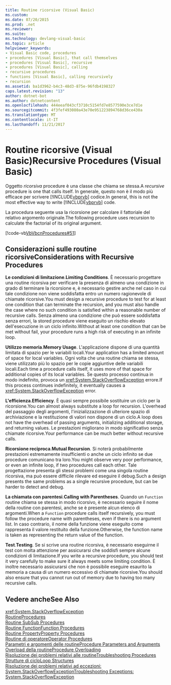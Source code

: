 ```yaml
---
title: Routine ricorsive (Visual Basic)
ms.custom: 
ms.date: 07/20/2015
ms.prod: .net
ms.reviewer: 
ms.suite: 
ms.technology: devlang-visual-basic
ms.topic: article
helpviewer_keywords:
- Visual Basic code, procedures
- procedures [Visual Basic], that call themselves
- procedures [Visual Basic], recursive
- procedures [Visual Basic], calling
- recursive procedures
- functions [Visual Basic], calling recursively
- recursion
ms.assetid: ba1d3962-b4c3-48d3-875e-96fdb4198327
caps.latest.revision: "13"
author: dotnet-bot
ms.author: dotnetcontent
ms.openlocfilehash: 444eeaf043cf3710c5154fd7e8577590e3ce7d1e
ms.sourcegitcommit: 4f3fef493080a43e70e951223894768d36ce430a
ms.translationtype: MT
ms.contentlocale: it-IT
ms.lasthandoff: 11/21/2017
---
```

# <a name="recursive-procedures-visual-basic"></a><span data-ttu-id="24427-102">Routine ricorsive (Visual Basic)</span><span class="sxs-lookup"><span data-stu-id="24427-102">Recursive Procedures (Visual Basic)</span></span>
<span data-ttu-id="24427-103">Oggetto *ricorsiva* procedure è una classe che chiama se stessa.</span><span class="sxs-lookup"><span data-stu-id="24427-103">A *recursive* procedure is one that calls itself.</span></span> <span data-ttu-id="24427-104">In generale, questo non è il modo più efficace per scrivere [!INCLUDE[vbprvb](~/includes/vbprvb-md.md)] codice.</span><span class="sxs-lookup"><span data-stu-id="24427-104">In general, this is not the most effective way to write [!INCLUDE[vbprvb](~/includes/vbprvb-md.md)] code.</span></span>  
  
 <span data-ttu-id="24427-105">La procedura seguente usa la ricorsione per calcolare il fattoriale del relativo argomento originale.</span><span class="sxs-lookup"><span data-stu-id="24427-105">The following procedure uses recursion to calculate the factorial of its original argument.</span></span>  
  
 [!code-vb[VbVbcnProcedures#51](./codesnippet/VisualBasic/recursive-procedures_1.vb)]  
  
## <a name="considerations-with-recursive-procedures"></a><span data-ttu-id="24427-106">Considerazioni sulle routine ricorsive</span><span class="sxs-lookup"><span data-stu-id="24427-106">Considerations with Recursive Procedures</span></span>  
 <span data-ttu-id="24427-107">**Le condizioni di limitazione**.</span><span class="sxs-lookup"><span data-stu-id="24427-107">**Limiting Conditions**.</span></span> <span data-ttu-id="24427-108">È necessario progettare una routine ricorsiva per verificare la presenza di almeno una condizione in grado di terminare la ricorsione e, è necessario gestire anche nel caso in cui tale condizione non viene soddisfatta entro un numero ragionevole di chiamate ricorsive.</span><span class="sxs-lookup"><span data-stu-id="24427-108">You must design a recursive procedure to test for at least one condition that can terminate the recursion, and you must also handle the case where no such condition is satisfied within a reasonable number of recursive calls.</span></span> <span data-ttu-id="24427-109">Senza almeno una condizione che può essere soddisfatta senza errori, la stored procedure viene eseguito un rischio elevato dell'esecuzione in un ciclo infinito.</span><span class="sxs-lookup"><span data-stu-id="24427-109">Without at least one condition that can be met without fail, your procedure runs a high risk of executing in an infinite loop.</span></span>  
  
 <span data-ttu-id="24427-110">**Utilizzo memoria**.</span><span class="sxs-lookup"><span data-stu-id="24427-110">**Memory Usage**.</span></span> <span data-ttu-id="24427-111">L'applicazione dispone di una quantità limitata di spazio per le variabili locali.</span><span class="sxs-lookup"><span data-stu-id="24427-111">Your application has a limited amount of space for local variables.</span></span> <span data-ttu-id="24427-112">Ogni volta che una routine chiama se stessa, viene utilizzato più lo spazio per le copie aggiuntive delle variabili locali.</span><span class="sxs-lookup"><span data-stu-id="24427-112">Each time a procedure calls itself, it uses more of that space for additional copies of its local variables.</span></span> <span data-ttu-id="24427-113">Se questo processo continua in modo indefinito, provoca un <xref:System.StackOverflowException> errore.</span><span class="sxs-lookup"><span data-stu-id="24427-113">If this process continues indefinitely, it eventually causes a <xref:System.StackOverflowException> error.</span></span>  
  
 <span data-ttu-id="24427-114">**L'efficienza**.</span><span class="sxs-lookup"><span data-stu-id="24427-114">**Efficiency**.</span></span> <span data-ttu-id="24427-115">È quasi sempre possibile sostituire un ciclo per la ricorsione.</span><span class="sxs-lookup"><span data-stu-id="24427-115">You can almost always substitute a loop for recursion.</span></span> <span data-ttu-id="24427-116">L'overhead del passaggio degli argomenti, l'inizializzazione di ulteriore spazio di archiviazione e la restituzione di valori non dispone di un ciclo.</span><span class="sxs-lookup"><span data-stu-id="24427-116">A loop does not have the overhead of passing arguments, initializing additional storage, and returning values.</span></span> <span data-ttu-id="24427-117">Le prestazioni migliorano in modo significativo senza chiamate ricorsive.</span><span class="sxs-lookup"><span data-stu-id="24427-117">Your performance can be much better without recursive calls.</span></span>  
  
 <span data-ttu-id="24427-118">**Ricorsione reciproca**.</span><span class="sxs-lookup"><span data-stu-id="24427-118">**Mutual Recursion**.</span></span> <span data-ttu-id="24427-119">Si noterà probabilmente prestazioni estremamente insufficienti o anche un ciclo infinito se due procedure comunicano tra loro.</span><span class="sxs-lookup"><span data-stu-id="24427-119">You might observe very poor performance, or even an infinite loop, if two procedures call each other.</span></span> <span data-ttu-id="24427-120">Tale progettazione presenta gli stessi problemi come una singola routine ricorsiva, ma può essere difficile rilevare ed eseguire il debug.</span><span class="sxs-lookup"><span data-stu-id="24427-120">Such a design presents the same problems as a single recursive procedure, but can be harder to detect and debug.</span></span>  
  
 <span data-ttu-id="24427-121">**La chiamata con parentesi**.</span><span class="sxs-lookup"><span data-stu-id="24427-121">**Calling with Parentheses**.</span></span> <span data-ttu-id="24427-122">Quando un `Function` routine chiama se stessa in modo ricorsivo, è necessario seguire il nome della routine con parentesi, anche se è presente alcun elenco di argomenti.</span><span class="sxs-lookup"><span data-stu-id="24427-122">When a `Function` procedure calls itself recursively, you must follow the procedure name with parentheses, even if there is no argument list.</span></span> <span data-ttu-id="24427-123">In caso contrario, il nome della funzione viene eseguito come rappresenta il valore restituito della funzione.</span><span class="sxs-lookup"><span data-stu-id="24427-123">Otherwise, the function name is taken as representing the return value of the function.</span></span>  
  
 <span data-ttu-id="24427-124">**Test**.</span><span class="sxs-lookup"><span data-stu-id="24427-124">**Testing**.</span></span> <span data-ttu-id="24427-125">Se si scrive una routine ricorsiva, è necessario eseguirne il test con molta attenzione per assicurarsi che soddisfi sempre alcune condizioni di limitazione.</span><span class="sxs-lookup"><span data-stu-id="24427-125">If you write a recursive procedure, you should test it very carefully to make sure it always meets some limiting condition.</span></span> <span data-ttu-id="24427-126">È inoltre necessario assicurarsi che non è possibile eseguire esaurito la memoria a causa di un numero eccessivo di chiamate ricorsive.</span><span class="sxs-lookup"><span data-stu-id="24427-126">You should also ensure that you cannot run out of memory due to having too many recursive calls.</span></span>  
  
## <a name="see-also"></a><span data-ttu-id="24427-127">Vedere anche</span><span class="sxs-lookup"><span data-stu-id="24427-127">See Also</span></span>  
 <xref:System.StackOverflowException>  
 [<span data-ttu-id="24427-128">Routine</span><span class="sxs-lookup"><span data-stu-id="24427-128">Procedures</span></span>](./index.md)  
 [<span data-ttu-id="24427-129">Routine Sub</span><span class="sxs-lookup"><span data-stu-id="24427-129">Sub Procedures</span></span>](./sub-procedures.md)  
 [<span data-ttu-id="24427-130">Routine Function</span><span class="sxs-lookup"><span data-stu-id="24427-130">Function Procedures</span></span>](./function-procedures.md)  
 [<span data-ttu-id="24427-131">Routine Property</span><span class="sxs-lookup"><span data-stu-id="24427-131">Property Procedures</span></span>](./property-procedures.md)  
 [<span data-ttu-id="24427-132">Routine di operatore</span><span class="sxs-lookup"><span data-stu-id="24427-132">Operator Procedures</span></span>](./operator-procedures.md)  
 [<span data-ttu-id="24427-133">Parametri e argomenti delle routine</span><span class="sxs-lookup"><span data-stu-id="24427-133">Procedure Parameters and Arguments</span></span>](./procedure-parameters-and-arguments.md)  
 [<span data-ttu-id="24427-134">Overload della routine</span><span class="sxs-lookup"><span data-stu-id="24427-134">Procedure Overloading</span></span>](./procedure-overloading.md)  
 [<span data-ttu-id="24427-135">Risoluzione dei problemi relativi alle routine</span><span class="sxs-lookup"><span data-stu-id="24427-135">Troubleshooting Procedures</span></span>](./troubleshooting-procedures.md)  
 [<span data-ttu-id="24427-136">Strutture di ciclo</span><span class="sxs-lookup"><span data-stu-id="24427-136">Loop Structures</span></span>](../../../../visual-basic/programming-guide/language-features/control-flow/loop-structures.md)  
 [<span data-ttu-id="24427-137">Risoluzione dei problemi relativi ad eccezioni: System.StackOverflowException</span><span class="sxs-lookup"><span data-stu-id="24427-137">Troubleshooting Exceptions: System.StackOverflowException</span></span>](http://msdn.microsoft.com/library/51b71217-c507-4f5b-bc35-0236180d7968)
